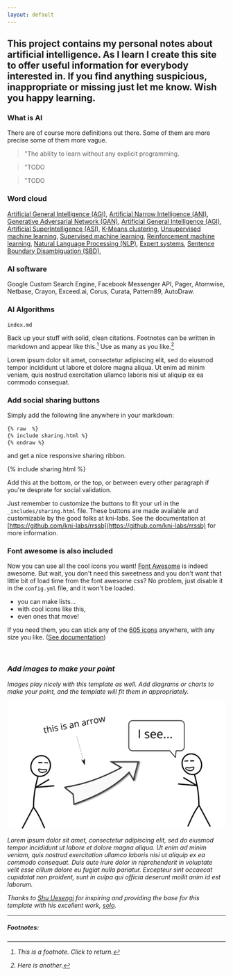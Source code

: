```yaml
---
layout: default
---
```


## This project contains my personal notes about artificial intelligence. As I learn I create this site to offer useful information for everybody interested in. If you find anything suspicious, inappropriate or missing just let me know. Wish you happy learning.

### What is AI

There are of course more definitions out there. Some of them are more precise some of them more vague.


> "The ability to learn without any explicit programming.

> "TODO

> "TODO

### Word cloud

<a href="" target="_blank">Artificial General Intelligence (AGI)</a>, 
<a href="" target="_blank">Artificial Narrow Intelligence (ANI)</a>, 
<a href="" target="_blank">Generative Adversarial Network (GAN)</a>, 
<a href="" target="_blank">Artificial General Intelligence (AGI)</a>,
<a href="" target="_blank">Artificial SuperIntelligence (ASI)</a>,
<a href="" target="_blank">K-Means clustering</a>,
<a href="" target="_blank">Unsupervised machine learning</a>,
<a href="" target="_blank">Supervised machine learning</a>,
<a href="" target="_blank">Reinforcement machine learning</a>,
<a href="" target="_blank">Natural Language Processing (NLP)</a>,
<a href="" target="_blank">Expert systems</a>,
<a href="" target="_blank">Sentence Boundary Disambiguation (SBD)</a>,

### AI software

Google Custom Search Engine, Facebook Messenger API, Pager, Atomwise, Netbase, Crayon, Exceed.ai, Corus, Curata,
Pattern89, AutoDraw.

### AI Algorithms

<code>index.md</code>

Back up your stuff with solid, clean citations. Footnotes can be written in markdown and appear like this.[^1] Use as many as you like.[^2]

Lorem ipsum dolor sit amet, consectetur adipiscing elit, sed do eiusmod tempor incididunt ut labore et dolore magna aliqua. Ut enim ad minim veniam, quis nostrud exercitation ullamco laboris nisi ut aliquip ex ea commodo consequat.

### Add social sharing buttons

Simply add the following line anywhere in your markdown:

<pre><code>{% raw  %}
{% include sharing.html %}
{% endraw %}
</code></pre>

and get a nice responsive sharing ribbon.

{% include sharing.html %}

Add this at the bottom, or the top, or between every other paragraph if you're desprate for social validation.

Just remember to customize the buttons to fit your url in the `_includes/sharing.html` file. These buttons are made available and customizable by the good folks at kni-labs. See the documentation at [https://github.com/kni-labs/rrssb](https://github.com/kni-labs/rrssb) for more information.

### Font awesome is also included

<i class="fa fa-quote-left fa-3x fa-pull-left fa-border"></i> Now you can use all the cool icons you want! [Font Awesome](http://fontawesome.io) is indeed awesome. But wait, you don't need this sweetness and you don't want that little bit of load time from the font awesome css? No problem, just disable it in the `config.yml` file, and it won't be loaded.

<ul class="fa-ul">
  <li><i class="fa-li fa fa-check-square"></i>you can make lists...</li>
  <li><i class="fa-li fa fa-check-square-o"></i>with cool icons like this,</li>
  <li><i class="fa-li fa fa-spinner fa-spin"></i>even ones that move!</li>
</ul>

If you need them, you can stick any of the [605 icons](http://fontawesome.io/icons/) anywhere, with any size you like. ([See documentation](http://fontawesome.io/examples/))

<i class="fa fa-building"></i>&nbsp;&nbsp;<i class="fa fa-bus fa-lg"></i>&nbsp;&nbsp;<i class="fa fa-cube fa-2x"></i>&nbsp;&nbsp;<i class="fa fa-paper-plane fa-3x"></i>&nbsp;&nbsp;<i class="fa fa-camera-retro fa-4x">

### Add images to make your point

Images play nicely with this template as well. Add diagrams or charts to make your point, and the template will fit them in appropriately.

<img src="images/hello.svg" alt="sample image">

Lorem ipsum dolor sit amet, consectetur adipiscing elit, sed do eiusmod tempor incididunt ut labore et dolore magna aliqua. Ut enim ad minim veniam, quis nostrud exercitation ullamco laboris nisi ut aliquip ex ea commodo consequat. Duis aute irure dolor in reprehenderit in voluptate velit esse cillum dolore eu fugiat nulla pariatur. Excepteur sint occaecat cupidatat non proident, sunt in culpa qui officia deserunt mollit anim id est laborum.

Thanks to [Shu Uesengi](https://github.com/chibicode) for inspiring and providing the base for this template with his excellent work, [solo](https://github.com/chibicode).

<hr>

##### Footnotes:

[^1]: This is a footnote. Click to return.

[^2]: Here is another.
